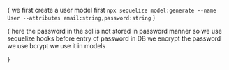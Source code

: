 {
        we first create a user model first
        `npx sequelize model:generate --name User --attributes email:string,password:string`
}

{
        here the password in the sql is not stored in password manner
        so we use sequelize hooks
        before entry of password in DB we encrypt the password
        we use bcrypt
        we use it in models 

}